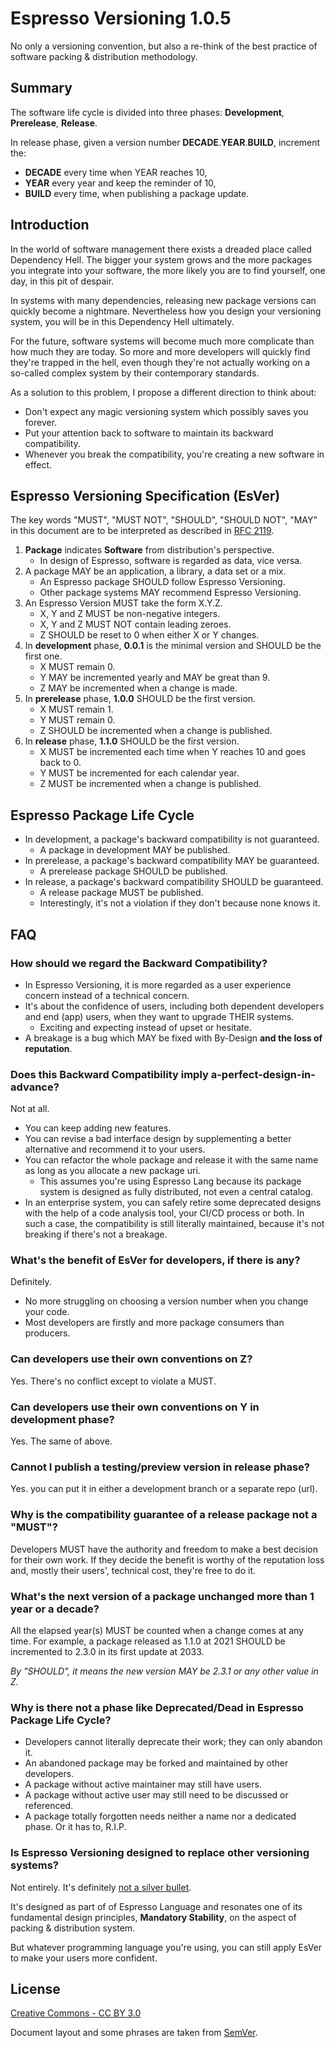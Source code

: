 # Espresso Versioning 1.0.5
No only a versioning convention, but also a re-think of the best practice of
software packing & distribution methodology.

## Summary
The software life cycle is divided into three phases: **Development**,
**Prerelease**, **Release**.

In release phase, given a version number **DECADE**.**YEAR**.**BUILD**, increment the:
- **DECADE** every time when YEAR reaches 10,
- **YEAR** every year and keep the reminder of 10,
- **BUILD** every time,
when publishing a package update.

## Introduction
In the world of software management there exists a dreaded place called
Dependency Hell. The bigger your system grows and the more packages you
integrate into your software, the more likely you are to find yourself, one day,
in this pit of despair.

In systems with many dependencies, releasing new package versions can quickly
become a nightmare. Nevertheless how you design your versioning system, you will
be in this Dependency Hell ultimately.

For the future, software systems will become much more complicate than how much
they are today. So more and more developers will quickly find they're trapped
in the hell, even though they're not actually working on a so-called complex
system by their contemporary standards.

As a solution to this problem, I propose a different direction to think about:
- Don't expect any magic versioning system which possibly saves you forever.
- Put your attention back to software to maintain its backward compatibility.
- Whenever you break the compatibility, you're creating a new software in effect.

## Espresso Versioning Specification (EsVer)
The key words "MUST", "MUST NOT", "SHOULD", "SHOULD NOT", "MAY" in this document
are to be interpreted as described in [RFC 2119](http://tools.ietf.org/html/rfc2119).

1. **Package** indicates **Software** from distribution's perspective.
   - In design of Espresso, software is regarded as data, vice versa.
2. A package MAY be an application, a library, a data set or a mix.
   - An Espresso package SHOULD follow Espresso Versioning.
   - Other package systems MAY recommend Espresso Versioning.
3. An Espresso Version MUST take the form X.Y.Z.
   - X, Y and Z MUST be non-negative integers.
   - X, Y and Z MUST NOT contain leading zeroes.
   - Z SHOULD be reset to 0 when either X or Y changes.
4. In **development** phase, **0.0.1** is the minimal version and SHOULD be the first one.
   - X MUST remain 0.
   - Y MAY be incremented yearly and MAY be great than 9.
   - Z MAY be incremented when a change is made.
5. In **prerelease** phase, **1.0.0** SHOULD be the first version.
   - X MUST remain 1.
   - Y MUST remain 0.
   - Z SHOULD be incremented when a change is published.
6. In **release** phase, **1.1.0** SHOULD be the first version.
   - X MUST be incremented each time when Y reaches 10 and goes back to 0.
   - Y MUST be incremented for each calendar year.
   - Z MUST be incremented when a change is published.

## Espresso Package Life Cycle
- In development, a package's backward compatibility is not guaranteed.
   - A package in development MAY be published.
- In prerelease, a package's backward compatibility MAY be guaranteed.
   - A prerelease package SHOULD be published.
- In release, a package's backward compatibility SHOULD be guaranteed.
   - A release package MUST be published.
   - Interestingly, it's not a violation if they don't because none knows it.

## FAQ
### **How should we regard the Backward Compatibility?**
- In Espresso Versioning, it is more regarded as a user experience concern
  instead of a technical concern.
- It's about the confidence of users, including both dependent developers and
  end (app) users, when they want to upgrade THEIR systems.
  - Exciting and expecting instead of upset or hesitate.
- A breakage is a bug which MAY be fixed with By-Design **and the loss of reputation**.

### **Does this Backward Compatibility imply a-perfect-design-in-advance?**
Not at all.
- You can keep adding new features.
- You can revise a bad interface design by supplementing a better alternative
  and recommend it to your users.
- You can refactor the whole package and release it with the same name as long
  as you allocate a new package uri.
  - This assumes you're using Espresso Lang because its package system is designed
    as fully distributed, not even a central catalog.
- In an enterprise system, you can safely retire some deprecated designs with
  the help of a code analysis tool, your CI/CD process or both. In such a case,
  the compatibility is still literally maintained, because it's not breaking if
  there's not a breakage.

### What's the benefit of EsVer for developers, if there is any?
Definitely.
- No more struggling on choosing a version number when you change your code.
- Most developers are firstly and more package consumers than producers.

### **Can developers use their own conventions on Z?**
Yes. There's no conflict except to violate a MUST.

### **Can developers use their own conventions on Y in development phase?**
Yes. The same of above.

### **Cannot I publish a testing/preview version in release phase?**
Yes. you can put it in either a development branch or a separate repo (url).

### **Why is the compatibility guarantee of a release package not a "MUST"?**
Developers MUST have the authority and freedom to make a best decision for
their own work. If they decide the benefit is worthy of the reputation loss and,
mostly their users', technical cost, they're free to do it.

### **What's the next version of a package unchanged more than 1 year or a decade?**
All the elapsed year(s) MUST be counted when a change comes at any time.
For example, a package released as 1.1.0 at 2021 SHOULD be incremented to 2.3.0
in its first update at 2033.

*By "SHOULD", it means the new version MAY be 2.3.1 or any other value in Z.*

### **Why is there not a phase like Deprecated/Dead in Espresso Package Life Cycle?**
- Developers cannot literally deprecate their work; they can only abandon it.
- An abandoned package may be forked and maintained by other developers.
- A package without active maintainer may still have users.
- A package without active user may still need to be discussed or referenced.
- A package totally forgotten needs neither a name nor a dedicated phase. Or it has to, R.I.P.

### **Is Espresso Versioning designed to replace other versioning systems?**
Not entirely. It's definitely [not a silver bullet](https://en.wikipedia.org/wiki/No_Silver_Bullet).

It's designed as part of of Espresso Language and resonates one of its
fundamental design principles, **Mandatory Stability**, on the aspect of packing
& distribution system.

But whatever programming language you're using, you can still apply EsVer to
make your users more confident.

## License
[Creative Commons - CC BY 3.0](http://creativecommons.org/licenses/by/3.0/)

Document layout and some phrases are taken from [SemVer](https://semver.org/).
